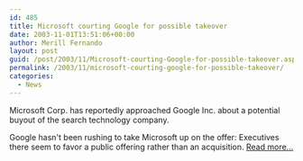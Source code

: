 ```yaml
---
id: 485
title: Microsoft courting Google for possible takeover
date: 2003-11-01T13:51:06+00:00
author: Merill Fernando
layout: post
guid: /post/2003/11/Microsoft-courting-Google-for-possible-takeover.aspx
permalink: /2003/11/microsoft-courting-google-for-possible-takeover/
categories:
  - News
---
```

<body xmlns="http://www.w3.org/1999/xhtml">
    <p>
        Microsoft Corp. has reportedly approached Google Inc. about a potential buyout of
        the search technology company.
    </p>
    <p>
        Google hasn't been rushing to take Microsoft up on the offer: Executives there seem
        to favor a public offering rather than an acquisition. <a href="http://www.infoworld.com/article/03/10/31/HNmsgoogle_1.html">Read
        more...</a>
    </p>
</body>